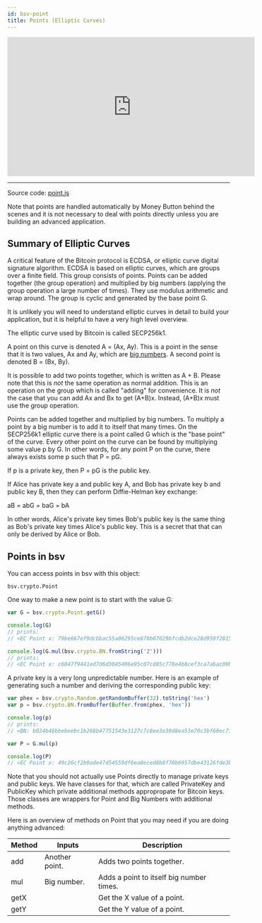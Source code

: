 ```yaml
---
id: bsv-point
title: Points (Elliptic Curves)
---
```


<iframe width="560" height="315" src="https://www.youtube.com/embed/0pfffrVlELQ" frameborder="0" allow="accelerometer; autoplay; encrypted-media; gyroscope; picture-in-picture" allowfullscreen></iframe>

---------------------

Source code: [point.js](https://github.com/moneybutton/bsv/blob/master/lib/crypto/point.js)

Note that points are handled automatically by Money Button behind the scenes
and it is not necessary to deal with points directly unless you are building
an advanced application.

Summary of Elliptic Curves
--------------------------

A critical feature of the Bitcoin protocol is ECDSA, or elliptic curve digital
signature algorithm. ECDSA is based on elliptic curves, which are groups over a
finite field. This group consists of points. Points can be added together (the
group operation) and multiplied by big numbers (applying the group operation a
large number of times). They use modulus arithmetic and wrap around. The group
is cyclic and generated by the base point G.

It is unlikely you will need to understand elliptic curves in detail to build
your application, but it is helpful to have a very high level overview.

The elliptic curve used by Bitcoin is called SECP256k1.

A point on this curve is denoted A = (Ax, Ay). This is a point in the sense that
it is two values, Ax and Ay, which are [big numbers](./bsv-big-numbers.md). A
second point is denoted B = (Bx, By).

It is possible to add two points together, which is written as A + B. Please
note that this is *not* the same operation as normal addition. This is an
operation on the group which is called "adding" for convenience. It is *not* the
case that you can add Ax and Bx to get (A+B)x. Instead, (A+B)x must use the
group operation.

Points can be added together and multiplied by big numbers. To multiply a point
by a big number is to add it to itself that many times. On the SECP256k1
elliptic curve there is a point called G which is the "base point" of the curve.
Every other point on the curve can be found by multiplying some value p by G. In
other words, for any point P on the curve, there always exists some p such that
P = pG.

If p is a private key, then P = pG is the public key.

If Alice has private key a and public key A, and Bob has private key b and
public key B, then they can perform Diffie-Helman key exchange:

aB = abG = baG = bA

In other words, Alice's private key times Bob's public key is the same thing as
Bob's private key times Alice's public key. This is a secret that that can only
be derived by Alice or Bob.

Points in bsv
-------------

You can access points in bsv with this object:

```javacript
bsv.crypto.Point
```

One way to make a new point is to start with the value G:
```javascript
var G = bsv.crypto.Point.getG()

console.log(G)
// prints:
// <EC Point x: 79be667ef9dcbbac55a06295ce870b07029bfcdb2dce28d959f2815b16f81798 y: 483ada7726a3c4655da4fbfc0e1108a8fd17b448a68554199c47d08ffb10d4b8>

console.log(G.mul(bsv.crypto.BN.fromString('2')))
// prints:
// <EC Point x: c6047f9441ed7d6d3045406e95c07cd85c778e4b8cef3ca7abac09b95c709ee5 y: 1ae168fea63dc339a3c58419466ceaeef7f632653266d0e1236431a950cfe52a>
```

A private key is a very long unpredictable number. Here is an example of
generating such a number and deriving the corresponding public key:

```javascript
var phex = bsv.crypto.Random.getRandomBuffer(32).toString('hex')
var p = bsv.crypto.BN.fromBuffer(Buffer.from(phex, 'hex'))

console.log(p)
// prints:
// <BN: b024b46bbebeebc1b268b47751543e3127c7c8ee3e30d8ea53e70c3bf60ec71b>

var P = G.mul(p)

console.log(P)
// <EC Point x: 49c26cf2b0ade47d54559df6ea8eced8b8f70b6957dbe43126fde3b7ffa6642c y: 32b2000bd658f1cc37b65dfd6cb10ac23083af9bec428afc2c944af18c0178e3>
```

Note that you should not actually use Points directly to manage private keys and
public keys. We have classes for that, which are called PrivateKey and PublicKey
which private additional methods appropropate for Bitcoin keys. Those classes
are wrappers for Point and Big Numbers with additional methods.

Here is an overview of methods on Point that you may need if you are doing anything advanced:

| Method | Inputs         | Description                              |
|--------|----------------|------------------------------------------|
| add    | Another point. | Adds two points together.                |
| mul    | Big number.    | Adds a point to itself big number times. |
| getX   |                | Get the X value of a point.              |
| getY   |                | Get the Y value of a point.              |
